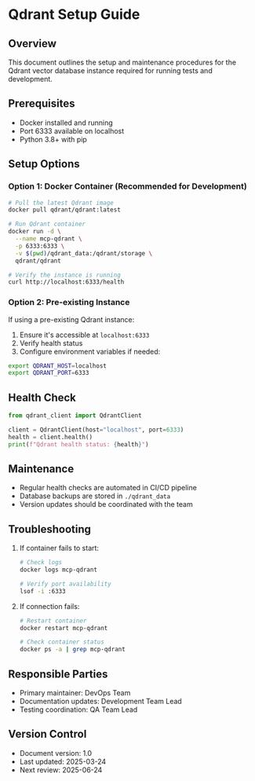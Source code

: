 # Qdrant Setup Guide

## Overview
This document outlines the setup and maintenance procedures for the Qdrant vector database instance required for running tests and development.

## Prerequisites
- Docker installed and running
- Port 6333 available on localhost
- Python 3.8+ with pip

## Setup Options

### Option 1: Docker Container (Recommended for Development)
```bash
# Pull the latest Qdrant image
docker pull qdrant/qdrant:latest

# Run Qdrant container
docker run -d \
  --name mcp-qdrant \
  -p 6333:6333 \
  -v $(pwd)/qdrant_data:/qdrant/storage \
  qdrant/qdrant

# Verify the instance is running
curl http://localhost:6333/health
```

### Option 2: Pre-existing Instance
If using a pre-existing Qdrant instance:
1. Ensure it's accessible at `localhost:6333`
2. Verify health status
3. Configure environment variables if needed:
```bash
export QDRANT_HOST=localhost
export QDRANT_PORT=6333
```

## Health Check
```python
from qdrant_client import QdrantClient

client = QdrantClient(host="localhost", port=6333)
health = client.health()
print(f"Qdrant health status: {health}")
```

## Maintenance
- Regular health checks are automated in CI/CD pipeline
- Database backups are stored in `./qdrant_data`
- Version updates should be coordinated with the team

## Troubleshooting
1. If container fails to start:
   ```bash
   # Check logs
   docker logs mcp-qdrant
   
   # Verify port availability
   lsof -i :6333
   ```

2. If connection fails:
   ```bash
   # Restart container
   docker restart mcp-qdrant
   
   # Check container status
   docker ps -a | grep mcp-qdrant
   ```

## Responsible Parties
- Primary maintainer: DevOps Team
- Documentation updates: Development Team Lead
- Testing coordination: QA Team Lead

## Version Control
- Document version: 1.0
- Last updated: 2025-03-24
- Next review: 2025-06-24
